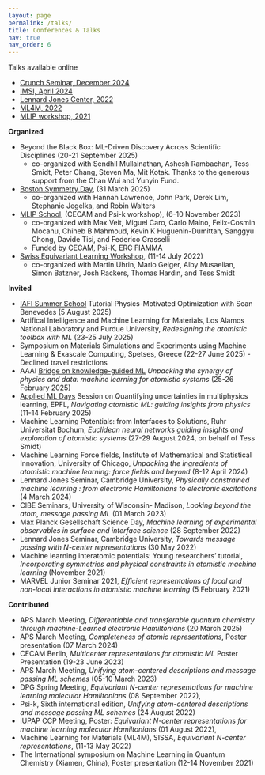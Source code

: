 ```yaml
---
layout: page
permalink: /talks/
title: Conferences & Talks
nav: true
nav_order: 6
---
```


Talks available online 
* [Crunch Seminar, December 2024](https://www.youtube.com/watch?v=2YxhffrhbNY&ab_channel=CRUNCHGroup%3AHomeofMath%2BMachineLearning%2BX)
* [IMSI, April 2024](https://www.imsi.institute/videos/unpacking-the-ingredients-of-atomic-representations-machine-learning-force-fields-and-beyond/)
* [Lennard Jones Center, 2022](https://www.youtube.com/watch?v=rVs7A-UGIrs&t=1297s)
* [ML4M, 2022](https://www.youtube.com/watch?v=OfC0vUqw6FA&list=PLYc-eBoIpXTLRPmVi6qPgljHu-Fs9_ptc&index=18&t=1s)
* [MLIP workshop, 2021](https://www.youtube.com/watch?v=1cXhdJ9gXu4&t=1358s)


**Organized**
* Beyond the Black Box: ML-Driven Discovery Across Scientific Disciplines (20-21 September 2025)
    - co-organized with Sendhil Mullainathan, Ashesh Rambachan, Tess Smidt, Peter Chang, Steven Ma, Mit Kotak. Thanks to the generous support from the Chan Wui and Yunyin Fund.
* [Boston Symmetry Day](https://bostonsymmetry.github.io/), (31 March 2025)
    - co-organized with Hannah Lawrence, John Park, Derek Lim, Stephanie Jegelka, and Robin Walters
* [MLIP School](https://www.mlip-workshop.xyz/), (CECAM and Psi-k workshop), (6-10 November 2023)
    - co-organized with Max Veit, Miguel Caro, Carlo Maino, Felix-Cosmin Mocanu, Chiheb B Mahmoud, Kevin K Huguenin-Dumittan, Sanggyu Chong, Davide Tisi, and Federico Grasselli
    - Funded by CECAM, Psi-K, ERC FIAMMA
* [Swiss Equivariant Learning Workshop](https://sites.google.com/mit.edu/swiss-equivariant-learning), (11-14 July 2022)
    - co-organized with Martin Uhrin, Mario Geiger, Alby Musaelian, Simon Batzner, Josh Rackers, Thomas Hardin, and Tess Smidt
   

**Invited**
*   [IAFI Summer School](https://iaifi.org/phd-summer-school.html) Tutorial Physics-Motivated Optimization with Sean Benevedes (5 August 2025) 
*   Artifical Intelligence and Machine Learning for Materials, Los Alamos National Laboratory and Purdue University, *Redesigning the atomistic toolbox with ML* (23-25 July 2025)
*   Symposium on Materials Simulations and Experiments using Machine Learning & Exascale Computing, Spetses, Greece (22-27 June 2025) - Declined travel restrictions 
*   AAAI [Bridge on knowledge-guided ML](https://sites.google.com/vt.edu/kgml-bridge-aaai-25/) *Unpacking the synergy of physics and data: machine learning for atomistic systems* (25-26 February 2025) 
*   [Applied ML Days](https://2025.appliedmldays.org/) Session on Quantifying uncertainties in multiphysics learning, EPFL, *Navigating atomistic ML: guiding insights from physics* (11-14 February 2025)
*   Machine Learning Potentials: from Interfaces to Solutions, Ruhr Universitat Bochum, *Euclidean neural networks guiding insights and exploration of atomistic systems*  (27-29 August 2024, on behalf of Tess Smidt)
*	Machine Learning Force fields, Institute of Mathematical and Statistical Innovation, University of Chicago, *Unpacking the ingredients of atomistic machine learning: force fields and beyond* (8-12 April 2024)
*	Lennard Jones Seminar, Cambridge University, *Physically constrained machine learning : from electronic Hamiltonians to electronic excitations* (4 March 2024)
*	CIBE Seminars, University of Wisconsin- Madison, *Looking beyond the atom, message passing ML* (01 March 2023)
*	Max Planck Gesellschaft Science Day, *Machine learning of experimental observables in surface and interface science* (28 September 2022)
*	Lennard Jones Seminar, Cambridge University, *Towards message passing with N-center representations* (30 May 2022)
*	Machine learning interatomic potentials: Young researchers’ tutorial, *Incorporating symmetries and physical constraints in atomistic machine learning* (November 2021)
*	MARVEL Junior Seminar 2021, *Efficient representations of local and non-local interactions in atomistic machine learning* (5 February 2021)

**Contributed**
*   APS March Meeting, *Differentiable and transferable quantum chemistry through machine-Learned electronic Hamiltonians* (20 March 2025)
*	APS March Meeting, *Completeness of atomic representations*, Poster presentation (07 March 2024)
*	CECAM Berlin, *Multicenter representations for atomistic ML* Poster Presentation (19-23 June 2023)
*	APS March Meeting, *Unifying atom-centered descriptions and message passing ML schemes* (05-10 March 2023)
*	DPG Spring Meeting, *Equivariant N-center representations for machine learning molecular Hamiltonians* (08 September 2022),
*	Psi-k, Sixth international edition, *Unifying atom-centered descriptions and message passing ML schemes* (24 August 2022)
*	IUPAP CCP Meeting, Poster: *Equivariant N-center representations for machine learning molecular Hamiltonians* (01 August 2022),
*	Machine Learning for Materials (ML4M), SISSA, *Equivariant N-center representations*, (11-13 May 2022)
*	The International symposium on Machine Learning in Quantum Chemistry (Xiamen, China), Poster presentation (12-14 November 2021)
